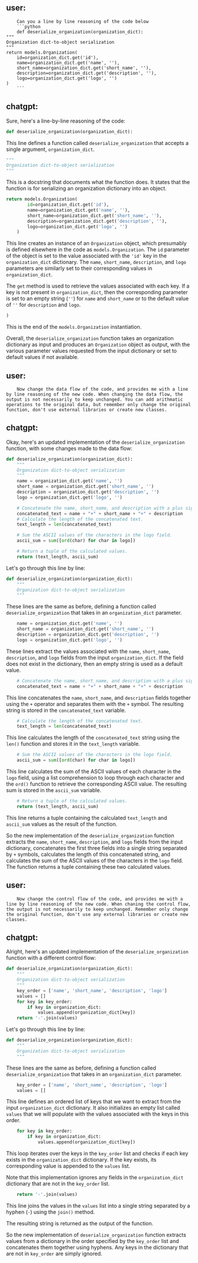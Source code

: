

## user: 


        Can you a line by line reasoning of the code below
        ```python
        def deserialize_organization(organization_dict):
    """
    Organization dict-to-object serialization
    """
    return models.Organization(
        id=organization_dict.get('id'),
        name=organization_dict.get('name', ''),
        short_name=organization_dict.get('short_name', ''),
        description=organization_dict.get('description', ''),
        logo=organization_dict.get('logo', '')
    )
        ```
        

## chatgpt: 

Sure, here's a line-by-line reasoning of the code:

```python
def deserialize_organization(organization_dict):
```
This line defines a function called `deserialize_organization` that accepts a single argument, `organization_dict`.

```python
"""
Organization dict-to-object serialization
"""
```
This is a docstring that documents what the function does. It states that the function is for serializing an organization dictionary into an object.

```python
return models.Organization(
        id=organization_dict.get('id'),
        name=organization_dict.get('name', ''),
        short_name=organization_dict.get('short_name', ''),
        description=organization_dict.get('description', ''),
        logo=organization_dict.get('logo', '')
    )
```
This line creates an instance of an `Organization` object, which presumably is defined elsewhere in the code as `models.Organization`. The `id` parameter of the object is set to the value associated with the `'id'` key in the `organization_dict` dictionary. The `name`, `short_name`, `description`, and `logo` parameters are similarly set to their corresponding values in `organization_dict`.

The `get` method is used to retrieve the values associated with each key. If a key is not present in `organization_dict`, then the corresponding parameter is set to an empty string (`''`) for `name` and `short_name` or to the default value of `''` for `description` and `logo`.

```python
)
```

This is the end of the `models.Organization` instantiation.

Overall, the `deserialize_organization` function takes an organization dictionary as input and produces an `Organization` object as output, with the various parameter values requested from the input dictionary or set to default values if not available.

## user: 


        Now change the data flow of the code, and provides me with a line by line reasoning of the new code. When changing the data flow, the output is not necessarily to keep unchanged. You can add arithmatic operations to the original data, but remember only change the original function, don't use external libraries or create new classes.
        

## chatgpt: 

Okay, here's an updated implementation of the `deserialize_organization` function, with some changes made to the data flow:

```python
def deserialize_organization(organization_dict):
    """
    Organization dict-to-object serialization
    """
    name = organization_dict.get('name', '')
    short_name = organization_dict.get('short_name', '')
    description = organization_dict.get('description', '')
    logo = organization_dict.get('logo', '')

    # Concatenate the name, short_name, and description with a plus sign.
    concatenated_text = name + "+" + short_name + "+" + description
    # Calculate the length of the concatenated text.
    text_length = len(concatenated_text)

    # Sum the ASCII values of the characters in the logo field.
    ascii_sum = sum([ord(char) for char in logo])

    # Return a tuple of the calculated values.
    return (text_length, ascii_sum)
```

Let's go through this line by line:

```python
def deserialize_organization(organization_dict):
    """
    Organization dict-to-object serialization
    """
```

These lines are the same as before, defining a function called `deserialize_organization` that takes in an `organization_dict` parameter.

```python
    name = organization_dict.get('name', '')
    short_name = organization_dict.get('short_name', '')
    description = organization_dict.get('description', '')
    logo = organization_dict.get('logo', '')
```

These lines extract the values associated with the `name`, `short_name`, `description`, and `logo` fields from the input `organization_dict`. If the field does not exist in the dictionary, then an empty string is used as a default value.

```python
    # Concatenate the name, short_name, and description with a plus sign.
    concatenated_text = name + "+" + short_name + "+" + description
```

This line concatenates the `name`, `short_name`, and `description` fields together using the `+` operator and separates them with the `+` symbol. The resulting string is stored in the `concatenated_text` variable.

```python
    # Calculate the length of the concatenated text.
    text_length = len(concatenated_text)
```

This line calculates the length of the `concatenated_text` string using the `len()` function and stores it in the `text_length` variable.

```python
    # Sum the ASCII values of the characters in the logo field.
    ascii_sum = sum([ord(char) for char in logo])
```

This line calculates the sum of the ASCII values of each character in the `logo` field, using a list comprehension to loop through each character and the `ord()` function to retrieve the corresponding ASCII value. The resulting sum is stored in the `ascii_sum` variable.

```python
    # Return a tuple of the calculated values.
    return (text_length, ascii_sum)
```

This line returns a tuple containing the calculated `text_length` and `ascii_sum` values as the result of the function.

So the new implementation of the `deserialize_organization` function extracts the `name`, `short_name`, `description`, and `logo` fields from the input dictionary, concatenates the first three fields into a single string separated by `+` symbols, calculates the length of this concatenated string, and calculates the sum of the ASCII values of the characters in the `logo` field. The function returns a tuple containing these two calculated values.

## user: 


        Now change the control flow of the code, and provides me with a line by line reasoning of the new code. When chaning the control flow, the output is not necessarily to keep unchanged. Remember only change the original function, don't use any external libraries or create new classes.
        

## chatgpt: 

Alright, here's an updated implementation of the `deserialize_organization` function with a different control flow:

```python
def deserialize_organization(organization_dict):
    """
    Organization dict-to-object serialization
    """
    key_order = ['name', 'short_name', 'description', 'logo']
    values = []
    for key in key_order:
        if key in organization_dict:
            values.append(organization_dict[key])
    return '-'.join(values)
```

Let's go through this line by line:

```python
def deserialize_organization(organization_dict):
    """
    Organization dict-to-object serialization
    """
```

These lines are the same as before, defining a function called `deserialize_organization` that takes in an `organization_dict` parameter.

```python
    key_order = ['name', 'short_name', 'description', 'logo']
    values = []
```

This line defines an ordered list of keys that we want to extract from the input `organization_dict` dictionary. It also initializes an empty list called `values` that we will populate with the values associated with the keys in this order.

```python
    for key in key_order:
        if key in organization_dict:
            values.append(organization_dict[key])
```

This loop iterates over the keys in the `key_order` list and checks if each key exists in the `organization_dict` dictionary. If the key exists, its corresponding value is appended to the `values` list.

Note that this implementation ignores any fields in the `organization_dict` dictionary that are not in the `key_order` list.

```python
    return '-'.join(values)
```

This line joins the values in the `values` list into a single string separated by a hyphen (`-`) using the `join()` method.

The resulting string is returned as the output of the function.

So the new implementation of `deserialize_organization` function extracts values from a dictionary in the order specified by the `key_order` list and concatenates them together using hyphens. Any keys in the dictionary that are not in `key_order` are simply ignored.